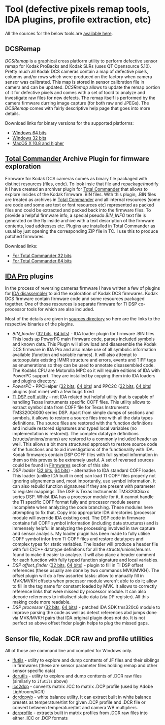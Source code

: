 # Tool (defective pixels remap tools, IDA plugins, profile extraction, etc)

All the sources for the below tools are [available here](sources).

## DCSRemap 

_DCSRemap_ is a graphical cross platform utility to perform defective sensor remap for Kodak ProBacks and Kodak SLRs (uses QT Opensource 5.10). Pretty much all Kodak DCS cameras contain a map of defective pixels, columns and/or rows which were produced on the factory when camera sensor was calibrated. This map is stored in sensor calibration file in camera and can be updated. _DCSRemap_ allows to update the remap portion of it for defective pixels and comes with a set of toold to analyze and investigate raw files for new defects. The remap itself is performed by the camera firmware durring image capture (for both raw and JPEGs). The _DCSRemap_ comes with fairly descriptive help page that goes into more details.

Download links for binary versions for the supported platforms:

* [Windows 64 bits](https://drive.google.com/open?id=0Bw2ZohnbXtyAY1Y0RXFsT20zaz)
* [Windows 32 bits](https://drive.google.com/open?id=0Bw2ZohnbXtyASWw1a0ljbG5FX28)
* [MacOS X 10.8 and higher](https://drive.google.com/open?id=0Bw2ZohnbXtyAamloTjRXTmxnS0k)


## [Total Commander](http://www.ghisler.com/) Archive Plugin for firmware exploration

Firmware for Kodak DCS cameras comes as binary file packaged with distinct resources (files, code). To look insie that file and repackage/modify it I have created an archiver plugin for [Total Commander](http://www.ghisler.com/) that allows to explore insides of the Kodak firmware .BIN files. With this plugin, .BIN files are treated as archives in [Total Commander](http://www.ghisler.com/) and all internal resources (some are code and some are text or font resources etc) represented as packed files and could be extracted and packed back into the firmware files. To provide a helpful firmware info, a special pseudo _BIN_INFO_ text file is generated on the fly inside archive with a text description of the firmware contents, load addresses etc. Plugins are installed in Total Commander as usual by just opening the corresponding ZIP file in TC. I use this to produce patched firmwares.

Download links:

* [For Total Commander 32 bits](https://github.com/Alexey-Danilchenko/Kodak-DCS-Tools/raw/master/sources/Bin_wcx/kodakbinfw32.zip)
* [For Total Commander 64 bits](https://github.com/Alexey-Danilchenko/Kodak-DCS-Tools/raw/master/sources/Bin_wcx/kodakbinfw64.zip)


## [IDA Pro](https://www.hex-rays.com/products/ida/index.shtml) plugins 

In the process of reversing cameras firmware I have written a few of plugins for [IDA disassembler](https://www.hex-rays.com/products/ida/index.shtml) to aid the exploration of Kodak DCS firmwares. Kodak DCS firmware contain firmware code and some resources packaged together. One of those resources is separate firmware for TI DSP co-processor tools for which are also included.

Most of the details are given in [sources directory](sources/IDA) so here are the links to the respective binaries of the plugins.

* _BIN_loader_ \([32 bits](https://github.com/Alexey-Danilchenko/Kodak-DCS-Tools/raw/master/sources/IDA/bin/dcs-bin.ldw), [64 bits](https://github.com/Alexey-Danilchenko/Kodak-DCS-Tools/raw/master/sources/IDA/bin/dcs-bin64.l64)\) - IDA loader plugin for firmware .BIN files. This loads up PowerPC main firmware code, parses included symbols and known data. This Plugin will allow load and disassemble the Kodak DCS firmware in IDA Pro and also make use of all symbolic information available (function and variable names). It will also attempt to autopopulate existing IMMR structure and errors, events and TIFF tags as enumerations so they can be used to annotate disassembled code. The Kodaks CPU are Motorolla MPC so it will require editions of IDA with PowerPC support. They are installed by copying them into IDA loaders and plugins directory.
* _PowerPC_ - PPCHelper \([32 bits](https://github.com/Alexey-Danilchenko/Kodak-DCS-Tools/raw/master/sources/IDA/bin/ppchelper.plw), [64 bits](https://github.com/Alexey-Danilchenko/Kodak-DCS-Tools/raw/master/sources/IDA/bin/ppchelper.p64)\) and PPC2C \([32 bits](https://github.com/Alexey-Danilchenko/Kodak-DCS-Tools/raw/master/sources/IDA/bin/ppc2c.plw), [64 bits](https://github.com/Alexey-Danilchenko/Kodak-DCS-Tools/raw/master/sources/IDA/bin/ppc2c.p64)\) plugins (not mine) with a few bugs fixed
* [TI DSP coff utility](https://github.com/Alexey-Danilchenko/Kodak-DCS-Tools/raw/master/sources/IDA/bin/dump_coff.exe) - not IDA related but helpful utility that is capable of handling Texas Instruments specific COFF files. This utility allows to extract symbol data from COFF file for Texas Instruments TMS320C6000 series DSP. Apart from simple dumps of sections and symbols, it allows to restore a source files tree with all the data types definitions. The source files are restored with the function definitions and include restored signatures and typed local variables (no implementation is restored). The complex datatype definitions (structs/unions/enums) are restored to a commonly included header as well. This allows a bit more structured approach to restore source code of the functions and to aid investigations of the functionality with IDA. Kodak firmwares contain DSP COFF files with full symbol information in them so this proves to be extremely useful. A set of reversed sources could be found in [Firmwares](/Firmwares/Reversed_Sources/DSP) section of this site
* _DSP loader_ \([32 bits](https://github.com/Alexey-Danilchenko/Kodak-DCS-Tools/raw/master/sources/IDA/bin/dcs-dsp.ldw), [64 bits](https://github.com/Alexey-Danilchenko/Kodak-DCS-Tools/raw/master/sources/IDA/bin/dcs-dsp64.l64)\) - alternative to IDA standard COFF loader. This loader (unlike IDA built in one) can load TI COFF files properly not ignoring alignements and, most importantly, use symbol information. It can also rebuild function signatures if they are present with parameter to register mappings. 
The DSP is Texas Instruments TMS320C6xxx series DSP. Whilst IDA has a processor module for it, it cannot handle the TI specific COFF format fully and processor  module seems incomplete when analyzing the code branching. These modules here attempting to fix that. Copy into appropriate IDA directories (processor module will override IDA existing one). The DSP code in firmware contains full COFF symbol information (including data structures) and is immensely helpful in analyzing the processing involved in raw capture and sensor analysis. My loader plugin has been made to fully utilise COFF symbol infor from TI COFF files and restore datatypes and complex types for static variables. The loader will produce a header file with full C/C++ datatype definitions for all the structs/unions/enums found to make it easier to analyse. It will also place a header comment for each function with fully typed function signature and local variables.
* _DSP offset_finder_ \([32 bits](https://github.com/Alexey-Danilchenko/Kodak-DCS-Tools/raw/master/sources/IDA/bin/offset-finder.plw), [64 bits](https://github.com/Alexey-Danilchenko/Kodak-DCS-Tools/raw/master/sources/IDA/bin/offset-finder.p64)\) - plugin to fill in TI DSP offset references (these usually are done by two commands MVK/MVKH). The offset plugin will do a few assorted tasks: allow to manually fill in MVK/MVKH offsets when processor module weren't able to do it; allow to fill in the tag name for constant loaded by MVK. It allows to correctly reference links that were missed by processor module. It can also decode references to initialised static data (via DP register). All this making code more readable.
* _DSP processor_ \([32 bits](https://github.com/Alexey-Danilchenko/Kodak-DCS-Tools/raw/master/sources/IDA/bin/tms320c6.w32), [64 bits](https://github.com/Alexey-Danilchenko/Kodak-DCS-Tools/raw/master/sources/IDA/bin/tms320c664.w64)\) - patched IDA SDK tms320c6 module to improve parsing the code as well as detect references abd jumps done via MVK/MVKH pairs that IDA original plugin does not do. It is not perfect so above offset fnder plugin helps to plug the missed gaps.


## Sensor file, Kodak .DCR raw and profile utilities

All of those are command line and compiled for Windows only.

* [ifutils](https://github.com/Alexey-Danilchenko/Kodak-DCS-Tools/raw/master/sources/ifutils/bin/ifutils.exe) - utility to explore and dump conttents of .IF files and their siblings in firmwares (these are sensor parameter files holding remap and other sensor specific data)
* [dcrutils](https://github.com/Alexey-Danilchenko/Kodak-DCS-Tools/raw/master/sources/dcrutils/bin/dcrutils.exe) - utility to explore and dump conttents of .DCR raw files (similarly to `ifutils` above)
* [icc2dcp](sources/icc2dcp/bin) - converts matrix .ICC to matrix .DCP profile (used by Adobe Lightroom/ACR)
* [dcrdcpwb](https://github.com/Alexey-Danilchenko/Kodak-DCS-Tools/raw/master/sources/dcrdcpwb/bin/dcrdcpwb.exe) - white balance utility. It can extract built in white balance presets as temperature/tint for given .DCP profile and .DCR file or convert between temperature/tint and camera WB multipliers.
* [dcrprofile](sources/dcrprofile/bin) - extracts built in matrix profiles from .DCR raw files into either .ICC or .DCP formats
